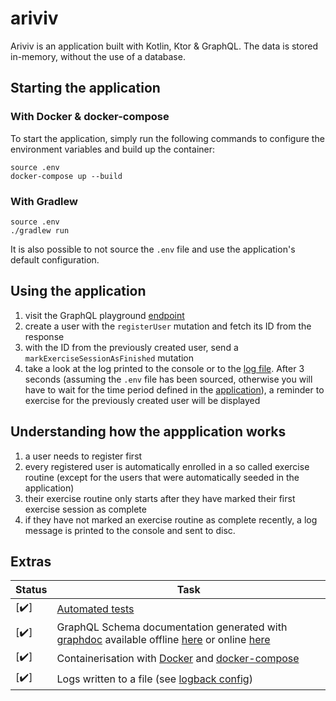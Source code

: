 # ariviv

Ariviv is an application built with Kotlin, Ktor & GraphQL. The data is stored in-memory, without the use of a database.

## Starting the application

### With Docker & docker-compose

To start the application, simply run the following commands to configure the environment variables and build up the container:
```
source .env
docker-compose up --build
```

### With Gradlew
```
source .env
./gradlew run
```
It is also possible to not source the `.env` file and use the application's default configuration.

## Using the application
1. visit the GraphQL playground [endpoint](http://localhost:8080/graphql) 
2. create a user with the `registerUser` mutation and fetch its ID from the response
3. with the ID from the previously created user, send a `markExerciseSessionAsFinished` mutation
4. take a look at the log printed to the console or to the [log file](log/ariviv.log). After 3 seconds (assuming the `.env` file has been sourced, otherwise you will have to wait for the time period defined in the [application](src/main/kotlin/com/ryanzidago/Application.kt)), a reminder to exercise for the previously created user will be displayed

## Understanding how the appplication works
1. a user needs to register first
2. every registered user is automatically enrolled in a so called exercise routine (except for the users that were automatically seeded in the application)
3. their exercise routine only starts after they have marked their first exercise session as complete
4. if they have not marked an exercise routine as complete recently, a log message is printed to the console and sent to disc.

## Extras

|Status|Task|
|-|-|
[:heavy_check_mark:] | [Automated tests](src/test/kotlin/com/ryanzidago)
[:heavy_check_mark:] | GraphQL Schema documentation generated with [graphdoc](https://github.com/2fd/graphdoc#static-page-generator-for-documenting-graphql-schema) available offline [here](src/main/resources/graphql/doc) or online [here](http://localhost:8080/graphql/doc/index.html)
[:heavy_check_mark:] | Containerisation with [Docker](Dockerfile) and [docker-compose](docker-compose.yml)
[:heavy_check_mark:] | Logs written to a file (see [logback config](src/main/resources/logback.xml))
